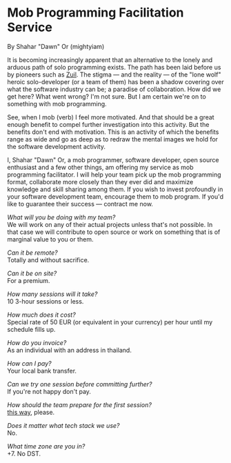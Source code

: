 # Mob Programming Facilitation Service

By Shahar "Dawn" Or (mightyiam)

It is becoming increasingly apparent that an alternative to the lonely and arduous path of solo programming exists.
The path has been laid before us by pioneers such as [Zuil](https://woodyzuill.com/).
The stigma — and the reality — of the "lone wolf" heroic solo-developer (or a team of them) has been a shadow covering over what the software industry can be;
a paradise of collaboration.
How did we get here? What went wrong? I'm not sure.
But I am certain we're on to something with mob programming.

See, when I mob (verb) I feel more motivated.
And that should be a great enough benefit to compel further investigation into this activity.
But the benefits don't end with motivation.
This is an activity of which the benefits range as wide and go as deep as to redraw the mental images we hold for the software development activity.

I, Shahar "Dawn" Or, a mob programmer, software developer, open source enthusiast and a few other things,
am offering my service as mob programming facilitator.
I will help your team pick up the mob programming format,
collaborate more closely than they ever did and maximize knowledge and skill sharing among them.
If you wish to invest profoundly in your software development team, encourage them to mob program.
If you'd like to guarantee their success — contract me now.

_What will you be doing with my team?_  
We will work on any of their actual projects unless that's not possible.
In that case we will contribute to open source or work on something that is of marginal value to you or them.

_Can it be remote?_  
Totally and without sacrifice.

_Can it be on site?_  
For a premium.

_How many sessions will it take?_  
10 3-hour sessions or less.

_How much does it cost?_  
Special rate of 50 EUR (or equivalent in your currency) per hour until my schedule fills up.

_How do you invoice?_  
As an individual with an address in thailand.

_How can I pay?_  
Your local bank transfer.

_Can we try one session before committing further?_  
If you're not happy don't pay.

_How should the team prepare for the first session?_  
[this way](https://gist.github.com/mightyiam/6618d6ae649dc26ef485a21ccfe1eb3e), please.

_Does it matter what tech stack we use?_  
No.

_What time zone are you in?_  
+7. No DST.
